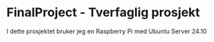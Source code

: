 # FinalProject - Tverfaglig prosjekt

I dette prosjektet bruker jeg en Raspberry Pi med Ubuntu Server 24.10
